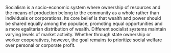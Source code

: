 
Socialism is a socio-economic system where ownership of resources and the means of production belong to the community as a whole rather than individuals or corporations. Its core belief is that wealth and power should be shared equally among the populace, promoting equal opportunities and a more egalitarian distribution of wealth. Different socialist systems maintain varying levels of market activity. Whether through state ownership or worker cooperatives, however, the goal remains to prioritize social welfare over personal or corporate profit.

